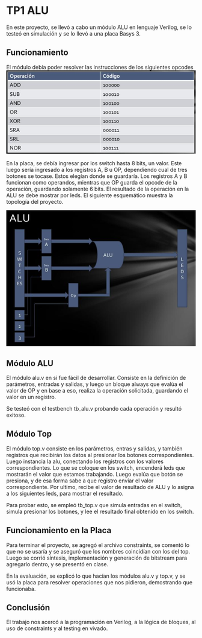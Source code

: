 # TP1 ALU

En este proyecto, se llevó a cabo un módulo ALU en lenguaje Verilog, se lo testeó en simulación y se lo llevó a una placa Basys 3.

## Funcionamiento
El módulo debía poder resolver las instrucciones de los siguientes opcodes
![](https://github.com/adgko/Arquitectura-de-las-Computadoras/blob/main/TP1-ALU/ALU_OP.jpeg)

En la placa, se debía ingresar por los switch hasta 8 bits, un valor. Este luego sería ingresado a los registros A, B u OP, dependiendo cual de tres botones se tocase. Estos elegían donde se guardaría.
Los registros A y B funcionan como operandos, mientras que OP guarda el opcode de la operación, guardando solamente 6 bits.
El resultado de la operación en la ALU se debe mostrar por leds.
El siguiente esquemático muestra la topología del proyecto.

![](https://github.com/adgko/Arquitectura-de-las-Computadoras/blob/main/TP1-ALU/ALU_Schem.jpeg)

## Módulo ALU
El módulo alu.v en si fue fácil de desarrollar. Consiste en la definición de parámetros, entradas y salidas, y luego un bloque always que evalúa el valor de OP y en base a eso, realiza la operación solicitada, guardando el valor en un registro.

Se testeó con el testbench tb_alu.v probando cada operación y resultó exitoso.

## Módulo Top
El módulo top.v consiste en los parámetros, entras y salidas, y también registros que recibirán los datos al presionar los botones correspondientes. Luego instancia la alu, conectando los registros con los valores correspondientes.	
Lo que se coloque en los switch, encenderá leds que mostrarán el valor que estamos trabajando.
Luego evalúa que botón se presiona, y de esa forma sabe a que registro enviar el valor correspondiente.
Por ultimo, recibe el valor de resultado de ALU y lo asigna a los siguientes leds, para mostrar el resultado.

Para probar esto, se empleó tb_top.v que simula entradas en el switch, simula presionar los botones, y lee el resultado final obtenido en los switch.

## Funcionamiento en la Placa
Para terminar el proyecto, se agregó el archivo constraints, se comentó lo que no se usaría y se aseguró que los nombres coincidían con los del top.
Luego se corrió síntesis, implementación y generación de bitstream para agregarlo dentro, y se presentó en clase.

En la evaluación, se explicó lo que hacían los módulos alu.v y top.v, y se usó la placa para resolver operaciones que nos pidieron, demostrando que funcionaba.

## Conclusión
El trabajo nos acercó a la programación en Verilog, a la lógica de bloques, al uso de constraints y al testing en vivado.
